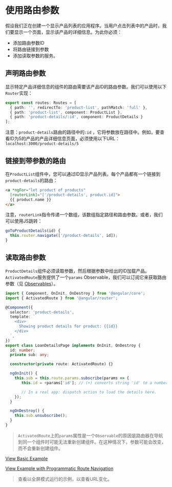 # 使用路由参数

假设我们正在创建一个显示产品列表的应用程序。当用户点击列表中的产品时，我们要显示一个页面，显示该产品的详细信息。为此你必须：

- 添加路由参数ID
- 将路由链接到参数
- 添加读取参数的服务。

## 声明路由参数

显示特定产品详细信息的组件的路由需要该产品ID的路由参数。我们可以使用以下`Router`实现：

```typescript
export const routes: Routes = [
  { path: '', redirectTo: 'product-list', pathMatch: 'full' },
  { path: 'product-list', component: ProductList },
  { path: 'product-details/:id', component: ProductDetails }
];
```

注意：`product-details`路由的路径中的`:id` ，它将参数放在路径中。例如，要查看ID为5的产品的产品详细信息页面，必须使用以下URL：`localhost:3000/product-details/5`

## 链接到带参数的路由

在`ProductList`组件中，您可以通过ID显示产品列表。每个产品都有一个链接到`product-details`的路由：

```html
<a *ngFor="let product of products"
  [routerLink]="['/product-details', product.id]">
  {{ product.name }}
</a>
```

注意，`routerLink`指令传递一个数组，该数组指定路径和路由参数。或者，我们可以使用JS跳转：

```typescript
goToProductDetails(id) {
  this.router.navigate(['/product-details', id]);
}
```

## 读取路由参数

`ProductDetails`组件必须读取参数，然后根据参数中给出的ID加载产品。 `ActivatedRoute`服务提供了一个`params` Observable，我们可以订阅它来获取路由参数（见 [Observables](https://angular-2-training-book.rangle.io/handout/observables/)）。​

```typescript
import { Component, OnInit, OnDestroy } from '@angular/core';
import { ActivatedRoute } from '@angular/router';

@Component({
  selector: 'product-details',
  template: `
    <div>
      Showing product details for product: {{id}}
    </div>
  `,
})
export class LoanDetailsPage implements OnInit, OnDestroy {
  id: number;
  private sub: any;

  constructor(private route: ActivatedRoute) {}

  ngOnInit() {
    this.sub = this.route.params.subscribe(params => {
       this.id = +params['id']; // (+) converts string 'id' to a number

       // In a real app: dispatch action to load the details here.
    });
  }

  ngOnDestroy() {
    this.sub.unsubscribe();
  }
}
```

> `ActivatedRoute`上的`params`属性是一个`Observable`的原因是路由器在导航到同一个组件时可能无法重新创建组件。在这种情况下，参数可能会改变，而不会重新创建组件。

[View Basic Example](https://plnkr.co/edit/YNMw1oaAeLSxIjCZZf2W?p=preview)

[View Example with Programmatic Route Navigation](https://plnkr.co/edit/Ea6lSIx8XD4yj9JuX4V7?p=preview)

> 查看以全屏模式运行的示例，以查看URL变化。